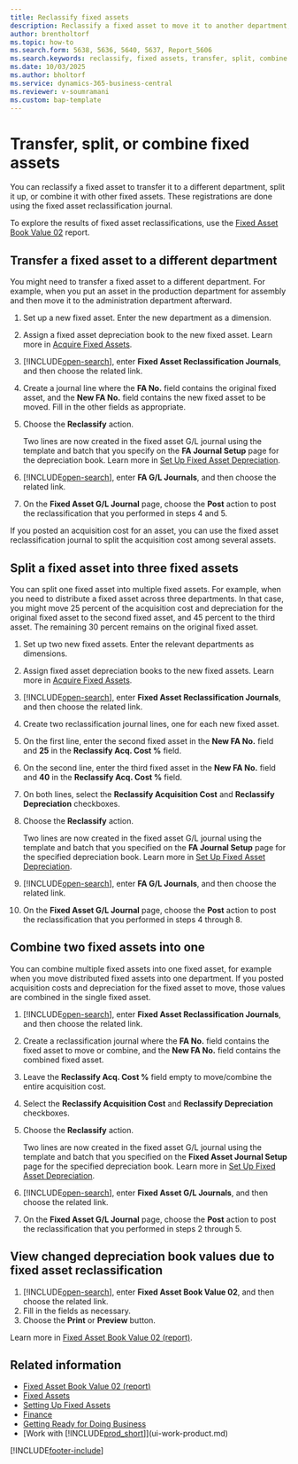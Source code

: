 ```yaml
---
title: Reclassify fixed assets
description: Reclassify a fixed asset to move it to another department, split acquisition cost and depreciation among multiple assets, or combine assets into one.
author: brentholtorf
ms.topic: how-to
ms.search.form: 5638, 5636, 5640, 5637, Report_5606
ms.search.keywords: reclassify, fixed assets, transfer, split, combine
ms.date: 10/03/2025
ms.author: bholtorf
ms.service: dynamics-365-business-central
ms.reviewer: v-soumramani
ms.custom: bap-template
---
```


# Transfer, split, or combine fixed assets

You can reclassify a fixed asset to transfer it to a different department, split it up, or combine it with other fixed assets. These registrations are done using the fixed asset reclassification journal.

To explore the results of fixed asset reclassifications, use the [Fixed Asset Book Value 02](reports/report-5606.md) report.

## Transfer a fixed asset to a different department

You might need to transfer a fixed asset to a different department. For example, when you put an asset in the production department for assembly and then move it to the administration department afterward.  

1. Set up a new fixed asset. Enter the new department as a dimension.  
2. Assign a fixed asset depreciation book to the new fixed asset. Learn more in [Acquire Fixed Assets](fa-how-acquire.md).
3. [!INCLUDE[open-search](includes/open-search.md)], enter **Fixed Asset Reclassification Journals**, and then choose the related link.
4. Create a journal line where the **FA No.** field contains the original fixed asset, and the **New FA No.** field contains the new fixed asset to be moved. Fill in the other fields as appropriate.  
5. Choose the **Reclassify** action.

    Two lines are now created in the fixed asset G/L journal using the template and batch that you specify on the **FA Journal Setup** page for the depreciation book. Learn more in [Set Up Fixed Asset Depreciation](fa-how-setup-depreciation.md).
6. [!INCLUDE[open-search](includes/open-search.md)], enter **FA G/L Journals**, and then choose the related link.
7. On the **Fixed Asset G/L Journal** page, choose the **Post** action to post the reclassification that you performed in steps 4 and 5.

If you posted an acquisition cost for an asset, you can use the fixed asset reclassification journal to split the acquisition cost among several assets.  

## Split a fixed asset into three fixed assets

You can split one fixed asset into multiple fixed assets. For example, when you need to distribute a fixed asset across three departments. In that case, you might move 25 percent of the acquisition cost and depreciation for the original fixed asset to the second fixed asset, and 45 percent to the third asset. The remaining 30 percent remains on the original fixed asset.

1. Set up two new fixed assets. Enter the relevant departments as dimensions.  
2. Assign fixed asset depreciation books to the new fixed assets. Learn more in [Acquire Fixed Assets](fa-how-acquire.md).
3. [!INCLUDE[open-search](includes/open-search.md)], enter **Fixed Asset Reclassification Journals**, and then choose the related link.
4. Create two reclassification journal lines, one for each new fixed asset.
5. On the first line, enter the second fixed asset in the **New FA No.** field and **25** in the **Reclassify Acq. Cost %** field.
6. On the second line, enter the third fixed asset in the **New FA No.** field and **40** in the **Reclassify Acq. Cost %** field.
7. On both lines, select the **Reclassify Acquisition Cost** and **Reclassify Depreciation** checkboxes.  
8. Choose the **Reclassify** action.  

    Two lines are now created in the fixed asset G/L journal using the template and batch that you specified on the **FA Journal Setup** page for the specified depreciation book. Learn more in [Set Up Fixed Asset Depreciation](fa-how-setup-depreciation.md).
9. [!INCLUDE[open-search](includes/open-search.md)], enter **FA G/L Journals**, and then choose the related link.
10. On the **Fixed Asset G/L Journal** page, choose the **Post** action to post the reclassification that you performed in steps 4 through 8.

## Combine two fixed assets into one

You can combine multiple fixed assets into one fixed asset, for example when you move distributed fixed assets into one department. If you posted acquisition costs and depreciation for the fixed asset to move, those values are combined in the single fixed asset.

1. [!INCLUDE[open-search](includes/open-search.md)], enter **Fixed Asset Reclassification Journals**, and then choose the related link.
2. Create a reclassification journal where the **FA No.** field contains the fixed asset to move or combine, and the **New FA No.** field contains the combined fixed asset.
3. Leave the **Reclassify Acq. Cost %** field empty to move/combine the entire acquisition cost.  
4. Select the **Reclassify Acquisition Cost** and **Reclassify Depreciation** checkboxes.
5. Choose the **Reclassify** action.

    Two lines are now created in the fixed asset G/L journal using the template and batch that you specified on the **Fixed Asset Journal Setup** page for the specified depreciation book. Learn more in [Set Up Fixed Asset Depreciation](fa-how-setup-depreciation.md).  
6. [!INCLUDE[open-search](includes/open-search.md)], enter **Fixed Asset G/L Journals**, and then choose the related link.
7. On the **Fixed Asset G/L Journal** page, choose the **Post** action to post the reclassification that you performed in steps 2 through 5.

## View changed depreciation book values due to fixed asset reclassification

1. [!INCLUDE[open-search](includes/open-search.md)], enter **Fixed Asset Book Value 02**, and then choose the related link.
2. Fill in the fields as necessary.
3. Choose the **Print** or **Preview** button.  

Learn more in [Fixed Asset Book Value 02 (report)](reports/report-5606.md).

## Related information

- [Fixed Asset Book Value 02 (report)](reports/report-5606.md)  
- [Fixed Assets](fa-manage.md)  
- [Setting Up Fixed Assets](fa-setup.md)  
- [Finance](finance.md)  
- [Getting Ready for Doing Business](ui-get-ready-business.md)  
- [Work with [!INCLUDE[prod_short](includes/prod_short.md)]](ui-work-product.md)

[!INCLUDE[footer-include](includes/footer-banner.md)]
